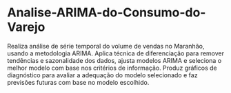 # Analise-ARIMA-do-Consumo-do-Varejo
Realiza análise de série temporal do volume de vendas no Maranhão, usando a metodologia ARIMA. Aplica técnica de diferenciação para remover tendências e sazonalidade dos dados, ajusta modelos ARIMA e seleciona o melhor modelo com base nos critérios de informação. Produz gráficos de diagnóstico para avaliar a adequação do modelo selecionado e faz previsões futuras com base no modelo escolhido.
